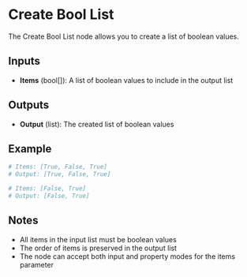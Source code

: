# Create Bool List

The Create Bool List node allows you to create a list of boolean values.

## Inputs

- **Items** (bool[]): A list of boolean values to include in the output list

## Outputs

- **Output** (list): The created list of boolean values

## Example

```python
# Items: [True, False, True]
# Output: [True, False, True]

# Items: [False, True]
# Output: [False, True]
```

## Notes

- All items in the input list must be boolean values
- The order of items is preserved in the output list
- The node can accept both input and property modes for the items parameter
